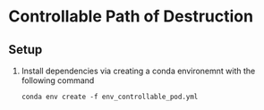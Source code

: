 # Controllable Path of Destruction

## Setup
1. Install dependencies via creating a conda environemnt with the following command
  
      `conda env create -f env_controllable_pod.yml`
